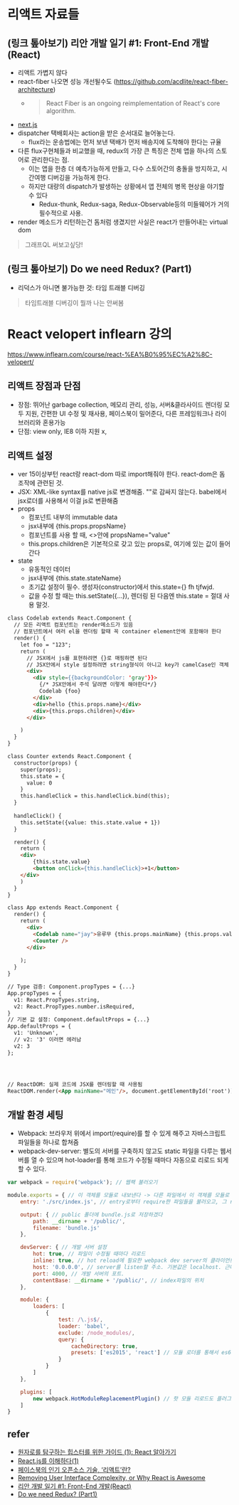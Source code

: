 # 리액트 자료들

## (링크 톺아보기) 리안 개발 일기 #1: Front-End 개발(React)
- 리액트 가볍지 않다
- react-fiber 나오면 성능 개선될수도 (https://github.com/acdlite/react-fiber-architecture)
    + > React Fiber is an ongoing reimplementation of React's core algorithm.
- [next.js](https://velopert.com/3293)
- dispatcher 택배회사는 action을 받은 순서대로 늘어놓는다.
    + flux라는 운송법에는 먼저 보낸 택배가 먼저 배송지에 도착해야 한다는 규율
- 다른 flux구현체들과 비교했을 때, redux의 가장 큰 특징은 전체 앱을 하나의 스토어로 관리한다는 점.
    + 이는 앱을 한층 더 예측가능하게 만들고, 다수 스토어간의 충돌을 방지하고, 시간여행 디버깅을 가능하게 한다.
    + 하지만 대량의 dispatch가 발생하는 상황에서 앱 전체의 병목 현상을 야기할 수 있다
        * Redux-thunk, Redux-saga, Redux-Observable등의 미들웨어가 거의 필수적으로 사용.
- render 메소드가 리턴하는건 돔처럼 생겼지만 사실은 react가 만들어내는 virtual dom

> 그래프QL 써보고싶당!

## (링크 톺아보기) Do we need Redux? (Part1)
- 리덕스가 아니면 불가능한 것: 타임 트래블 디버깅

> 타임트래블 디버깅이 뭘까 나는 안써봄

# React velopert inflearn 강의
https://www.inflearn.com/course/react-%EA%B0%95%EC%A2%8C-velopert/

## 리액트 장점과 단점
- 장점: 뛰어난 garbage collection, 메모리 관리, 성능, 서버&클라사이드 렌더링 모두 지원, 간편한 UI 수정 및 재사용, 페이스북이 밀어준다, 다른 프레임워크나 라이브러리와 혼용가능
- 단점: view only, IE8 이하 지원 x, 

## 리액트 설정
- ver 15이상부턴 react랑 react-dom 따로 import해줘야 한다. react-dom은 돔 조작에 관련된 것.
- JSX: XML-like syntax를 native js로 변경해줌. ""로 감싸지 않는다. babel에서 jsx로더를 사용해서 이걸 js로 변환해줌
- props
    - 컴포넌트 내부의 immutable data
    - jsx내부에 {this.props.propsName}
    - 컴포넌트를 사용 할 때, <>안에 propsName="value"
    - this.props.children은 기본적으로 갖고 있는 props로, <Cpnt>여기에 있는 값이 들어간다</Cpnt>
- state
    - 유동적인 데이터
    - jsx내부에 {this.state.stateName} 
    - 초기값 설정이 필수. 생성자(constructor)에서 this.state={} fh tjfwjd.
    - 값을 수정 할 때는 this.setState({...}), 렌더링 된 다음엔 this.state = 절대 사용 말것.

```html
class Codelab extends React.Component {
  // 모든 리액트 컴포넌트는 render메소드가 있음
  // 컴포넌트에서 여러 el을 렌더링 할때 꼭 container element안에 포함해야 한다
  render() {
    let foo = "123";
    return (
      // JSX에서 js를 표현하려면 {}로 매핑하면 된다
      // JSX안에서 style 설정하려면 string형식이 아니고 key가 camelCase인 객체 사용
      <div>
        <div style={{backgroundColor: 'gray'}}>
          {/* JSX안에서 주석 달려면 이렇게 해야한다*/}
          Codelab {foo}    
        </div>
        <div>hello {this.props.name}</div>
        <div>{this.props.children}</div>
      </div>

    )
  }
}

class Counter extends React.Component {
  constructor(props) {
    super(props);
    this.state = {
      value: 0
    }
    this.handleClick = this.handleClick.bind(this);
  }
  
  handleClick() {
    this.setState({value: this.state.value + 1})
  }

  render() {
    return (
    <div>
        {this.state.value}
        <button onClick={this.handleClick}>+1</button>
    </div>
    )
  }
}

class App extends React.Component {
  render() {
    return (
      <div>
        <Codelab name="jay">유루무 {this.props.mainName} {this.props.value}</Codelab>
        <Counter />
      </div>
    
    );
  }
}

// Type 검증: Component.propTypes = {...}
App.propTypes = {
  v1: React.PropTypes.string,
  v2: React.PropTypes.number.isRequired,
}
// 기본 값 설정: Component.defaultProps = {...}
App.defaultProps = {
  v1: 'Unknown',
  // v2: '3' 이러면 에러남
  v2: 3
};




// ReactDOM: 실제 코드에 JSX를 렌더링할 때 사용됨
ReactDOM.render(<App mainName="메인"/>, document.getElementById('root'))
```

## 개발 환경 세팅
- Webpack: 브라우저 위에서 import(require)를 할 수 있게 해주고 자바스크립트 파일들을 하나로 합쳐줌
- webpack-dev-server: 별도의 서버를 구축하지 않고도 static 파일을 다루는 웹서버를 열 수 있으며 hot-loader를 통해 코드가 수정될 때마다 자동으로 리로드 되게 할 수 있다.

```js
var webpack = require('webpack'); // 웹팩 불러오기

module.exports = { // 이 객체를 모듈로 내보낸다 -> 다른 파일에서 이 객체를 모듈로 가져올 수 있다. 나중에 웹팩 실행할 때 웹팩이 이 모듈 불러와서 설정 활용
    entry: './src/index.js', // entry로부터 require한 파일들을 불러오고, 그 require된 파일에서 또 require한 파일을 불러오고... 이렇게 재귀적으로 모든 파일을 불러온다. 배열로 여러 개 정해줄 수도 있다.

    output: { // public 폴더에 bundle.js로 저장하겠다
        path: __dirname + '/public/',
        filename: 'bundle.js'
    },

    devServer: { // 개발 서버 설정
        hot: true, // 파일이 수정될 때마다 리로드
        inline: true, // hot reload에 필요한 webpack dev server의 클라이언트를 bundle.js에 넣어주겠다
        host: '0.0.0.0', // server를 listen할 주소. 기본값은 localhost. 근데 localhost는 본인 컴에서만 되고 클라우드에선 안 되니까 이걸로 바꿔준다.
        port: 4000, // 개발 서버의 포트.
        contentBase: __dirname + '/public/', // index파일의 위치
    },

    module: {
        loaders: [
            {
                test: /\.js$/,
                loader: 'babel',
                exclude: /node_modules/,
                query: {
                    cacheDirectory: true,
                    presets: ['es2015', 'react'] // 모듈 로더를 통해서 es6와 react를 일반 js로 바꿔줌. 여기에 다른 css로더같은걸 넣으면 css도 require해서 사용할 수도 있음. less나 sass로더 쓰면 이를 css로 변환해줌. html minify로더 쓰면 압축.
                }
            }
        ]
    },

    plugins: [
        new webpack.HotModuleReplacementPlugin() // 핫 모듈 리로드도 플러그인 통해서 함.
    ]
}
```

## refer
- [원자로를 탐구하는 힙스터를 위한 가이드 (1): React 알아가기](http://spoqa.github.io/2015/09/09/react-guide-01.html)
- [React.js를 이해하다(1)](http://blog.coderifleman.com/post/122232296024/reactjs%EB%A5%BC-%EC%9D%B4%ED%95%B4%ED%95%98%EB%8B%A41)
- [페이스북의 인기 오픈소스 기술, ‘리액트’란?](http://www.bloter.net/archives/233564)
- [Removing User Interface Complexity, or Why React is Awesome](http://jlongster.com/Removing-User-Interface-Complexity,-or-Why-React-is-Awesome)
- [리안 개발 일기 #1: Front-End 개발(React)](https://medium.com/@RianCommunity/%EB%A6%AC%EC%95%88-%EA%B0%9C%EB%B0%9C-%EC%9D%BC%EA%B8%B0-2-front-end-%EA%B0%9C%EB%B0%9C-react-9f6ccb5b016d)
- [Do we need Redux? (Part1)](https://medium.com/@FourwingsY/do-we-need-redux-ebabf8d2740e)
